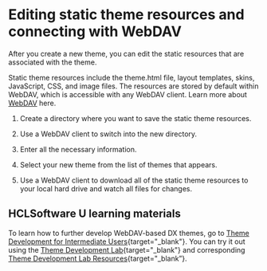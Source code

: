 # Editing static theme resources and connecting with WebDAV

After you create a new theme, you can edit the static resources that are associated with the theme.

Static theme resources include the theme.html file, layout templates, skins, JavaScript, CSS, and image files. The resources are stored by default within WebDAV, which is accessible with any WebDAV client. Learn more about [WebDAV](../../../manage_content/wcm_delivery/webdav/index.md) here.

1.  Create a directory where you want to save the static theme resources.

2.  Use a WebDAV client to switch into the new directory.

3.  Enter all the necessary information.

4.  Select your new theme from the list of themes that appears.

5.  Use a WebDAV client to download all of the static theme resources to your local hard drive and watch all files for changes.

## HCLSoftware U learning materials

To learn how to further develop WebDAV-based DX themes, go to [Theme Development for Intermediate Users](https://hclsoftwareu.hcltechsw.com/component/axs/?view=sso_config&id=3&forward=https%3A%2F%2Fhclsoftwareu.hcltechsw.com%2Fcourses%2Flesson%2F%3Fid%3D3462){target="_blank"}. You can try it out using the [Theme Development Lab](https://hclsoftwareu.hcltechsw.com/images/Lc4sMQCcN5uxXmL13gSlsxClNTU3Mjc3NTc4MTc2/DS_Academy/DX/Developer/HDX-DEV-200_Theme_Development.pdf){target="_blank"} and corresponding [Theme Development Lab Resources](https://hclsoftwareu.hcltechsw.com/images/Lc4sMQCcN5uxXmL13gSlsxClNTU3Mjc3NTc4MTc2/DS_Academy/DX/Developer/HDX-DEV-200_Theme_Development_Lab_Resources.zip){target="_blank”}.
